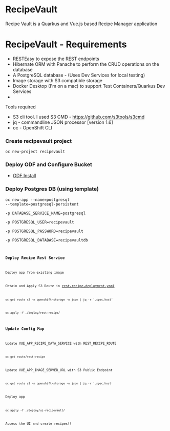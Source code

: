 # RecipeVault

Recipe Vault is a Quarkus and Vue.js based Recipe Manager application

# RecipeVault - Requirements

 - RESTEasy to expose the REST endpoints
 - Hibernate ORM with Panache to perform the CRUD operations on the database
 - A PostgreSQL database - (Uses Dev Services for local testing)
 - Image storage with S3 compatible storage 
 - Docker Desktop (I'm on a mac) to support Test Containers/Quarkus Dev Services
 -


Tools required
- S3 cli tool. I used S3 CMD - https://github.com/s3tools/s3cmd
- jq - commandline JSON processor [version 1.6]
- oc - OpenShift CLI

### Create recipevault project
`oc new-project recipevault`

### Deploy ODF and Configure Bucket

- [ODF Install](./deploy/odf/README.md)


### Deploy Postgres DB (using template)
<code>oc new-app --name=postgresql --template=postgresql-persistent \
-p DATABASE_SERVICE_NAME=postgresql \
-p POSTGRESQL_USER=recipevault \
-p POSTGRESQL_PASSWORD=recipevault \
-p POSTGRESQL_DATABASE=recipevaultdb<code>


### Deploy Recipe Rest Service

Deploy app from existing image

Obtain and Apply S3 Route in [rest-recipe-deployment.yaml](./deploy/rest-recipe/rest-recipe-deployment.yaml)

`oc get route s3 -n openshift-storage -o json | jq -r '.spec.host'`

`oc apply -f ./deploy/rest-recipe/`

### Update Config Map
Update VUE_APP_RECIPE_DATA_SERVICE with REST_RECIPE_ROUTE 

`oc get route/rest-recipe`

Update VUE_APP_IMAGE_SERVER_URL with S3 Public Endpoint

`oc get route s3 -n openshift-storage -o json | jq -r '.spec.host`

Deploy app

`oc apply -f ./deploy/ui-recipevault/`

Access the UI and create recipes!!


